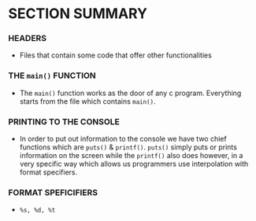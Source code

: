 # SECTION SUMMARY


### HEADERS
* Files that contain some code that offer other functionalities

### THE `main()` FUNCTION
* The `main()` function works as the door of
any c program. Everything starts from the file which contains
`main()`.

### PRINTING TO THE CONSOLE
* In order to put out information to the console we have two chief
functions which are `puts()` & `printf()`. `puts()` simply puts
or prints information on the screen while the `printf()` also does
however, in a very specific way which allows us programmers use
interpolation with format specifiers.

### FORMAT SPEFICIFIERS
* `%s, %d, %t`
